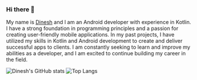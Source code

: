 ### Hi there 👋
My name is [Dinesh](https://www.instagram.com/dinesh_ela_2405) and I am an Android developer with experience in Kotlin. I have a strong foundation in programming principles and a passion for creating user-friendly mobile applications. In my past projects, I have utilized my skills in Kotlin and Android development to create and deliver successful apps to clients. I am constantly seeking to learn and improve my abilities as a developer, and I am excited to continue building my career in the field.

![Dinesh's GitHub stats](https://github-readme-stats.vercel.app/api?username=idineshgovind&layout=compact)
![Top Langs](https://github-readme-stats.vercel.app/api/top-langs/?username=idineshgovind&layout=compact)
